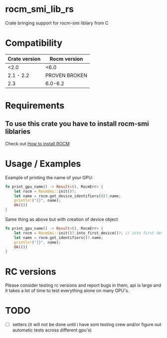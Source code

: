 # rocm_smi_lib_rs
Crate bringing support for rocm-smi liblary from C

# Compatibility 
| Crate version | Rocm version  |
| ------------- | ------------- |
| <2.0          | <6.0          |
| 2.1 - 2.2     | PROVEN BROKEN |
| 2.3           | 6.0-6.2       |

# Requirements

## To use this crate you have to install rocm-smi liblaries
Check out [How to install ROCM](https://rocm.docs.amd.com/projects/install-on-linux/en/latest/how-to/native-install/index.html)

# Usage / Examples

Example of printing the name of your GPU:
```rust
fn print_gpu_name() -> Result<(), RocmErr> {
    let rocm = RocmSmi::init()?;
    let name = rocm.get_device_identifiers(0)?.name;
    println!("{}", name);
    Ok(())
}    
```

Same thing as above but with creation of device object
```rust
fn print_gpu_name() -> Result<(), RocmErr> {
    let rocm = RocmSmi::init()?.into_first_device()?; // into first devic requires enabling `device` feature
    let name = rocm.get_identifiers()?.name;
    println!("{}", name);
    Ok(())
}    
```

# RC versions
Please consider testing rc versions and report bugs in them, api is large and it takes a lot of time to test everything alone on many GPU's.

# TODO
- [ ] setters (it will not be done until i have som testing crew and/or figure out automatic tests across different gpu's)
